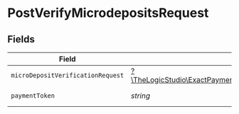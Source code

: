 # PostVerifyMicrodepositsRequest


## Fields

| Field                                                                                                                                  | Type                                                                                                                                   | Required                                                                                                                               | Description                                                                                                                            |
| -------------------------------------------------------------------------------------------------------------------------------------- | -------------------------------------------------------------------------------------------------------------------------------------- | -------------------------------------------------------------------------------------------------------------------------------------- | -------------------------------------------------------------------------------------------------------------------------------------- |
| `microDepositVerificationRequest`                                                                                                      | [?\TheLogicStudio\ExactPayments\Models\Shared\MicroDepositVerificationRequest](../../Models/Shared/MicroDepositVerificationRequest.md) | :heavy_minus_sign:                                                                                                                     | N/A                                                                                                                                    |
| `paymentToken`                                                                                                                         | *string*                                                                                                                               | :heavy_check_mark:                                                                                                                     | Payment token Id                                                                                                                       |